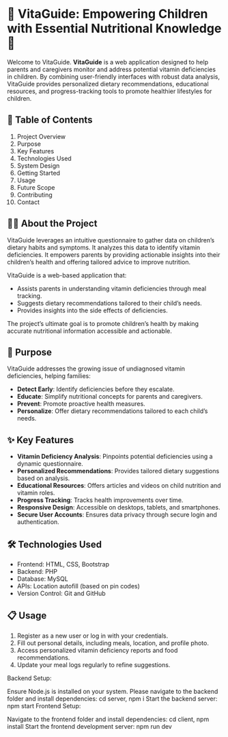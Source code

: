 # 🌟 VitaGuide: Empowering Children with Essential Nutritional Knowledge 🌟

Welcome to VitaGuide.  **VitaGuide** is a web application designed to help parents and caregivers monitor and address potential vitamin deficiencies in children. By combining user-friendly interfaces with robust data analysis, VitaGuide provides personalized dietary recommendations, educational resources, and progress-tracking tools to promote healthier lifestyles for children.

## 📖 Table of Contents
 1. Project Overview
 2. Purpose
 3. Key Features
 4. Technologies Used
 5. System Design
 6. Getting Started
 7. Usage
 8. Future Scope
 9. Contributing
 10. Contact

## 🧑‍💻 About the Project

VitaGuide leverages an intuitive questionnaire to gather data on children’s dietary habits and symptoms. It analyzes this data to identify vitamin deficiencies. It empowers parents by providing actionable insights into their children’s health and offering tailored advice to improve nutrition.

VitaGuide is a web-based application that:

 - Assists parents in understanding vitamin deficiencies through meal tracking.
 - Suggests dietary recommendations tailored to their child’s needs.
 - Provides insights into the side effects of deficiencies.

The project’s ultimate goal is to promote children’s health by making accurate nutritional information accessible and actionable.

## 🎯 Purpose

VitaGuide addresses the growing issue of undiagnosed vitamin deficiencies, helping families:

 - **Detect Early**: Identify deficiencies before they escalate.
 - **Educate**: Simplify nutritional concepts for parents and caregivers.
 - **Prevent**: Promote proactive health measures.
 - **Personalize**: Offer dietary recommendations tailored to each child’s needs.


## ✨ Key Features

 - **Vitamin Deficiency Analysis**: Pinpoints potential deficiencies using a dynamic questionnaire.
 - **Personalized Recommendations**: Provides tailored dietary suggestions based on analysis.
 - **Educational Resources**: Offers articles and videos on child nutrition and vitamin roles.
 - **Progress Tracking**: Tracks health improvements over time.
 - **Responsive Design**: Accessible on desktops, tablets, and smartphones.
 - **Secure User Accounts**: Ensures data privacy through secure login and authentication.

## 🛠️ Technologies Used

 - Frontend: HTML, CSS, Bootstrap
 - Backend: PHP
 - Database: MySQL
 - APIs: Location autofill (based on pin codes)
 - Version Control: Git and GitHub

## 📋 Usage

 1. Register as a new user or log in with your credentials.
 2. Fill out personal details, including meals, location, and profile photo.
 3. Access personalized vitamin deficiency reports and food recommendations.
 4. Update your meal logs regularly to refine suggestions.


Backend Setup:

Ensure Node.js is installed on your system.
Please navigate to the backend folder and install dependencies: cd server, npm i
Start the backend server: npm start
Frontend Setup:

Navigate to the frontend folder and install dependencies: cd client, npm install
Start the frontend development server: npm run dev 
